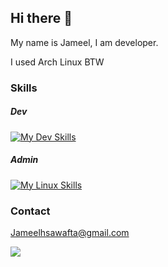## Hi there 👋

My name is Jameel, I am developer.   

I used Arch Linux BTW

### Skills
##### Dev
[![My Dev Skills](https://skillicons.dev/icons?i=rust,cs,java,dart,postgres,firebase,dotnet,flutter,springboot)](https://skillicons.dev)   
##### Admin
[![My Linux Skills](https://skillicons.dev/icons?i=linux,bash,git,github)](https://skillicons.dev)   

### Contact
[Jameelhsawafta@gmail.com](mailto:jameelhsawafta@gmail.com)


<a href="https://www.linkedin.com/in/jameelsawafta">
    <img src="https://skillicons.dev/icons?i=linkedin" />
</a>
